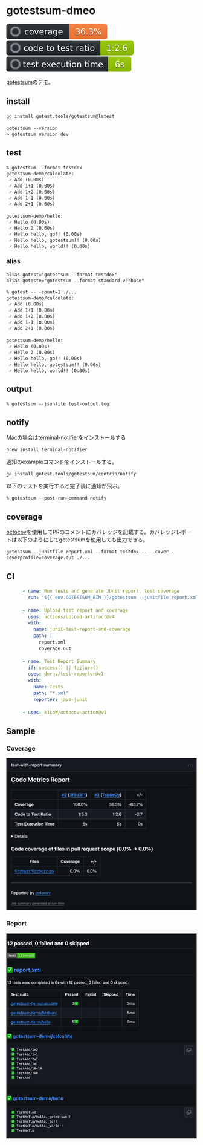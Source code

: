 # gotestsum-dmeo

![coverage](docs/coverage.svg) ![coverage](docs/ratio.svg) ![coverage](docs/time.svg)

[gotestsum](https://github.com/gotestyourself/gotestsum?tab=readme-ov-file)のデモ。

## install

```
go install gotest.tools/gotestsum@latest

gotestsum --version
> gotestsum version dev
```

## test

```
% gotestsum --format testdox         
gotestsum-demo/calculate:
 ✓ Add (0.00s)
 ✓ Add 1+1 (0.00s)
 ✓ Add 1+2 (0.00s)
 ✓ Add 1-1 (0.00s)
 ✓ Add 2+1 (0.00s)

gotestsum-demo/hello:
 ✓ Hello (0.00s)
 ✓ Hello 2 (0.00s)
 ✓ Hello hello, go!! (0.00s)
 ✓ Hello hello, gotestsum!! (0.00s)
 ✓ Hello hello, world!! (0.00s)
```

### alias

```
alias gotest="gotestsum --format testdox"
alias gotestv="gotestsum --format standard-verbose"
```

```
% gotest -- -count=1 ./...
gotestsum-demo/calculate:
 ✓ Add (0.00s)
 ✓ Add 1+1 (0.00s)
 ✓ Add 1+2 (0.00s)
 ✓ Add 1-1 (0.00s)
 ✓ Add 2+1 (0.00s)

gotestsum-demo/hello:
 ✓ Hello (0.00s)
 ✓ Hello 2 (0.00s)
 ✓ Hello hello, go!! (0.00s)
 ✓ Hello hello, gotestsum!! (0.00s)
 ✓ Hello hello, world!! (0.00s)
```

## output

```
% gotestsum --jsonfile test-output.log
```

## notify

Macの場合は[terminal-notifier](https://github.com/julienXX/terminal-notifier)をインストールする

```
brew install terminal-notifier
```

通知のexampleコマンドをインストールする。

```
go install gotest.tools/gotestsum/contrib/notify
```

以下のテストを実行すると完了後に通知が飛ぶ。

```
% gotestsum --post-run-command notify 
```

## coverage

[octocov](https://github.com/k1LoW/octocov)を使用してPRのコメントにカバレッジを記載する。カバレッジレポートは以下のようにしてgotestsumを使用しても出力できる。

```
gotestsum --junitfile report.xml --format testdox --  -cover -coverprofile=coverage.out ./...
```

## CI

```yaml
      - name: Run tests and generate JUnit report, test coverage
        run: "${{ env.GOTESTSUM_BIN }}/gotestsum --junitfile report.xml --format testdox --  -cover -coverprofile=coverage.out ./..."

      - name: Upload test report and coverage
        uses: actions/upload-artifact@v4
        with:
          name: junit-test-report-and-coverage
          path: |
            report.xml
            coverage.out

      - name: Test Report Summary
        if: success() || failure()
        uses: dorny/test-reporter@v1
        with:
          name: Tests
          path: "*.xml"
          reporter: java-junit

      - uses: k1LoW/octocov-action@v1

```

## Sample

### Coverage

<img src="./docs/coverage.png" />

### Report

<img src="./docs/report.png" />